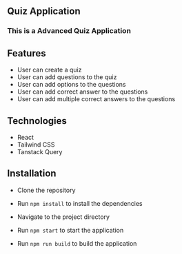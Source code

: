 ## Quiz Application
### This is a Advanced Quiz Application 

## Features
- User can create a quiz
- User can add questions to the quiz
- User can add options to the questions
- User can add correct answer to the questions
- User can add multiple correct answers to the questions

## Technologies
- React
- Tailwind CSS
- Tanstack Query

## Installation
- Clone the repository


- Run `npm install` to install the dependencies
- Navigate to the project directory
- Run `npm start` to start the application
- Run `npm run build` to build the application
  
